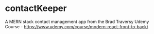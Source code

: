# contactKeeper
A MERN stack contact management app from the Brad Traversy Udemy Course - https://www.udemy.com/course/modern-react-front-to-back/
